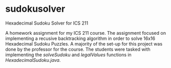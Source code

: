 # sudokusolver
Hexadecimal Sudoku Solver for ICS 211

A homework assignment for my ICS 211 course. The assignment focused on implementing a recusive backtracking algorithm in order to solve 16x16 Hexadecimal Sudoku Puzzles. A majority of the set-up for this project was done by the professor for the course. The students were tasked with implementing the *solveSudoku* and *legalValues* functions in *HexadecimalSudoku.java*. 
